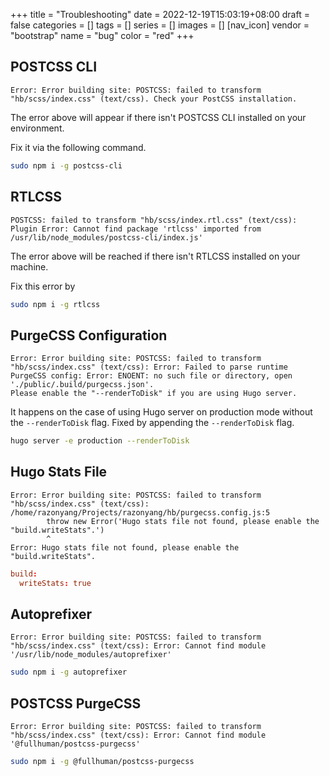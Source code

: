 +++
title = "Troubleshooting"
date = 2022-12-19T15:03:19+08:00
draft = false
categories = []
tags = []
series = []
images = []
[nav_icon]
  vendor = "bootstrap"
  name = "bug"
  color = "red"
+++

## POSTCSS CLI

```cobol
Error: Error building site: POSTCSS: failed to transform "hb/scss/index.css" (text/css). Check your PostCSS installation.
```

The error above will appear if there isn't POSTCSS CLI installed on your environment.

Fix it via the following command.

```bash
sudo npm i -g postcss-cli
```

## RTLCSS

```cobol
POSTCSS: failed to transform "hb/scss/index.rtl.css" (text/css): Plugin Error: Cannot find package 'rtlcss' imported from /usr/lib/node_modules/postcss-cli/index.js'
```

The error above will be reached if there isn't RTLCSS installed on your machine.

Fix this error by

```bash
sudo npm i -g rtlcss
```

## PurgeCSS Configuration

```cobol
Error: Error building site: POSTCSS: failed to transform "hb/scss/index.css" (text/css): Error: Failed to parse runtime PurgeCSS config: Error: ENOENT: no such file or directory, open './public/.build/purgecss.json'.
Please enable the "--renderToDisk" if you are using Hugo server.
```

It happens on the case of using Hugo server on production mode without the `--renderToDisk` flag.
Fixed by appending the `--renderToDisk` flag.

```bash
hugo server -e production --renderToDisk
```

## Hugo Stats File

```cobol
Error: Error building site: POSTCSS: failed to transform "hb/scss/index.css" (text/css): /home/razonyang/Projects/razonyang/hb/purgecss.config.js:5
        throw new Error('Hugo stats file not found, please enable the "build.writeStats".')
        ^
Error: Hugo stats file not found, please enable the "build.writeStats".
```

```toml
build:
  writeStats: true
```

## Autoprefixer

```cobol
Error: Error building site: POSTCSS: failed to transform "hb/scss/index.css" (text/css): Error: Cannot find module '/usr/lib/node_modules/autoprefixer'
```

```bash
sudo npm i -g autoprefixer
```

## POSTCSS PurgeCSS

```cobol
Error: Error building site: POSTCSS: failed to transform "hb/scss/index.css" (text/css): Error: Cannot find module '@fullhuman/postcss-purgecss'
```

```bash
sudo npm i -g @fullhuman/postcss-purgecss
```
